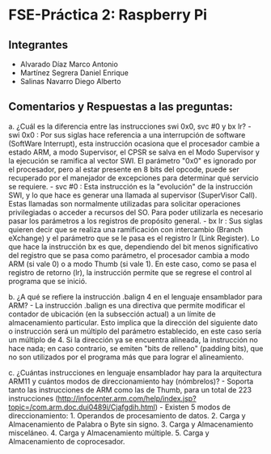 # FSE-Práctica 2: Raspberry Pi

## Integrantes
* Alvarado Díaz Marco Antonio
* Martínez Segrera Daniel Enrique
* Salinas Navarro Diego Alberto

## Comentarios y Respuestas a las preguntas:

a. ¿Cuál es la diferencia entre las instrucciones swi 0x0, svc #0 y bx lr?
	- swi 0x0 : Por sus siglas hace referencia a una interrupción de software (SoftWare Interrupt), esta instrucción ocasiona que el procesador cambie a estado ARM, a modo Supervisor, el CPSR se salva en el Modo Supervisor y la ejecución se ramifica al vector SWI. El parámetro "0x0" es ignorado por el procesador, pero al estar presente en 8 bits del opcode, puede ser recuperado por el manejador de excepciones para determinar qué servicio se requiere.
	- svc #0 : Esta instrucción es la "evolución" de la instrucción SWI, y lo que hace es generar una llamada al supervisor (SuperVisor Call). Estas llamadas son normalmente utilizadas para solicitar operaciones privilegiadas o acceder a recursos del SO. Para poder utilizarla es necesario pasar los parámetros a los registros de propósito general.
	- bx lr : Sus siglas quieren decir que se realiza una ramificación con intercambio (Branch eXchange) y el parámetro que se le pasa es el registro lr (Link Register). Lo que hace la instrucción bx es que, dependiendo del bit menos significativo del registro que se pasa como parámetro, el procesador cambia a modo ARM (si vale 0) o a modo Thumb (si vale 1). En este caso, como se pasa el registro de retorno (lr), la instrucción permite que se regrese el control al programa que se inició.

b. ¿A qué se refiere la instrucción .balign 4 en el lenguaje ensamblador para ARM?
	- La instrucción .balign es una directiva que permite modificar el contador de ubicación (en la subsección actual) a un límite de almacenamiento particular. Esto implica que la dirección del siguiente dato o instrucción será un múltiplo del parámetro establecido, en este caso sería un múltiplo de 4. Si la dirección ya se encuentra alineada, la instrucción no hace nada; en caso contrario, se emiten "bits de relleno" (padding bits), que no son utilizados por el programa más que para lograr el alineamiento.

c. ¿Cuántas instrucciones en lenguaje ensamblador hay para la arquitectura ARM11 y cuántos modos de direccionamiento hay (nómbrelos)?
	- Soporta tanto las instrucciones de ARM como las de Thumb, para un total de 223 instrucciones (http://infocenter.arm.com/help/index.jsp?topic=/com.arm.doc.dui0489i/Cjafgdih.html)
	- Existen 5 modos de direccionamiento:
        	1. Operandos de procesamiento de datos.
		2. Carga y Almacenamiento de Palabra o Byte sin signo.
		3. Carga y Almacenamiento misceláneo.
		4. Carga y Almacenamiento múltiple.
		5. Carga y Almacenamiento de coprocesador.
